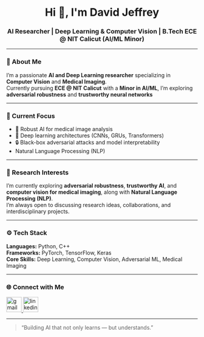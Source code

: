 <h1 align="center">Hi 👋, I'm David Jeffrey</h1>
<h3 align="center">AI Researcher | Deep Learning & Computer Vision | B.Tech ECE @ NIT Calicut (AI/ML Minor)</h3>

---

### 🧠 About Me
I’m a passionate **AI and Deep Learning researcher** specializing in **Computer Vision** and **Medical Imaging**.  
Currently pursuing **ECE @ NIT Calicut** with a **Minor in AI/ML**, I’m exploring **adversarial robustness** and **trustworthy neural networks**

---

### 🧩 Current Focus
- 🩻 Robust AI for medical image analysis  
- 🤖 Deep learning architectures (CNNs, GRUs, Transformers)  
- 🔒 Black-box adversarial attacks and model interpretability
- Natural Language Processing (NLP)  
---

### 🔬 Research Interests
I’m currently exploring **adversarial robustness**, **trustworthy AI**, and **computer vision for medical imaging**, along with **Natural Language Processing (NLP)**.  
I’m always open to discussing research ideas, collaborations, and interdisciplinary projects.

---

### ⚙️ Tech Stack
**Languages:** Python, C++  
**Frameworks:** PyTorch, TensorFlow, Keras  
**Core Skills:** Deep Learning, Computer Vision, Adversarial ML, Medical Imaging  

---


### 🌐 Connect with Me
<p align="left">
  <a href="mailto:davidjeffreyedu@gmail.com">
    <img src="https://img.icons8.com/color/48/gmail--v1.png" width="40" height="40" alt="gmail" />
  </a>
  <a href="https://linkedin.com/in/david-jeffrey-0b4b75287" target="_blank">
    <img src="https://img.icons8.com/color/48/linkedin.png" width="40" height="40" alt="linkedin" />
  </a>
</p>


---

> “Building AI that not only learns — but understands.”
